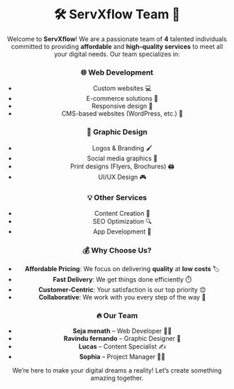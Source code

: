 <div align="center">

# 🛠️ ServXflow Team 🚀

Welcome to **ServXflow**! We are a passionate team of **4** talented individuals committed to providing **affordable** and **high-quality services** to meet all your digital needs. Our team specializes in:

### 🌐 **Web Development** 
- Custom websites 💻
- E-commerce solutions 🛒
- Responsive design 📱
- CMS-based websites (WordPress, etc.) 📑

### 🎨 **Graphic Design**
- Logos & Branding 🖌️
- Social media graphics 📸
- Print designs (Flyers, Brochures) 🖨️
- UI/UX Design 🎮

### 💡 **Other Services**
- Content Creation 📝
- SEO Optimization 🔍
- App Development 📱

### 💰 **Why Choose Us?**
- **Affordable Pricing**: We focus on delivering **quality** at **low costs** 🏷️
- **Fast Delivery**: We get things done efficiently ⏱️
- **Customer-Centric**: Your satisfaction is our top priority 😊
- **Collaborative**: We work with you every step of the way 🤝

### 🔥 **Our Team**
- **Seja menath** – Web Developer 👨‍💻
- **Ravindu fernando** – Graphic Designer 🎨
- **Lucas** – Content Specialist ✍️
- **Sophia** – Project Manager 👩‍💼

We’re here to make your digital dreams a reality! Let’s create something amazing together.

</div>
